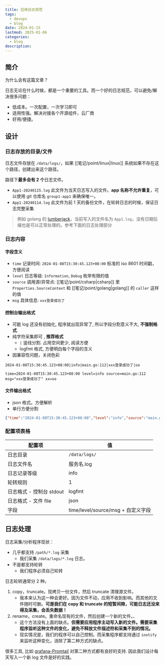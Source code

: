 ```yaml
---
title: 应用日志规范
tags:
  - devops
  - blog
date: 2024-01-15
lastmod: 2025-01-06
categories:
  - blog
description: 
---
```


## 简介

为什么会有这篇文章？

日志无论在什么时候，都是一个重要的工具。而一个好的日志规范，可以避免/解决很多问题：

- 低成本。一次配置，一次学习即可
- 适用性强。解决对接各个开源组件，云厂商
- 好用/便捷。

## 设计

### 日志存放的目录/文件

日志文件存放在 `/data/logs/`，如果 [[笔记/point/linux|linux]] 系统如果不存在这个路径，创建出来这个路径。

路径下**最多会有 2 个**日志文件。

- `App1-20240115.log` 此文件为当天日志写入的文件。**app 名称不允许重复**，可以使用 git 仓库名 `group1-app1` 来确保唯一。
- `App1-20240114.log` 此文件为前 1 天的备份文件，在轮转日志的时候，保证日志完整采集

> 例如 golang 的 [lumberjack](https://github.com/natefinch/lumberjack)，当前写入的文件名为 `App1.log`，没有日期后缀也是可以正常处理的。参考下面的日志处理部分

### 日志内容

#### 字段含义

- `time` 记录时间:  `2024-01-08T15:30:45.123+08:00` 标准的 iso 8601 时间戳，方便阅读
- `level` 日志等级: `Information`, `Debug` 枚举有限的值
- `source` 调用源/异常点: [[笔记/point/csharp|csharp]] 里 `Properties.SourceContext` 和 [[笔记/point/golang|golang]] 的 `caller` 这样的值
- `msg` 具体信息: `xxx登录成功了`

#### 控制台输出格式

- 可能 log 还没有初始化, 程序就出现异常了, 所以字段分割意义不大, **不强制格式**.
- 纯字符采集即可 , **推荐格式**
    - `|` 竖线分割. 占用空间更少, 阅读方便
    - logfmt 格式, 方便明白每个字段的含义
- 因兼容性问题，关闭色彩

```shell
2024-01-08T15:30:45.123+08:00|info|main.go:112|xxx登录成功了|oo

time=2024-01-08T15:30:45.123+08:00 level=info source=main.go:112 msg="xxx登录成功了" xx=oo
```

#### 文件输出格式

- json 格式。方便解析
- 单行方便分割

```json
{"time":"2024-01-08T15:30:45.123+08:00","level":"info","source":"main.go:112","message":"xxx登录成功了","xx":"oo"}
```

### 配置项表格

| 配置项                   | 值                                 |
| ------------------------ | ---------------------------------- |
| 日志目录                 | `/data/logs/`                      |
| 日志文件名               | 服务名.log                         |
| 日志记录等级             | info                               |
| 轮转规则                 | 1                                  |
| 日志格式 - 控制台 stdout | logfmt                             |
| 日志格式 - 文件 file     | json                               |
| 字段                     | time/level/source/msg + 自定义字段 |

## 日志处理

日志采集/分析程序现状：

- 几乎都支持 `/path/*.log` 采集
    - 我们采集 `/data/logs/*.log` 日志。
- 不是都支持轮转
    - 我们程序必须自己轮转

日志轮转通常分 2 种。

1. copy，truncate。现拷贝一份文件，然后 truncate 清理源文件。
    - 我本来认为这一种会更好。因为文件不动，应用不收到影响。而其他的文件随时可删。**可是我们在 copy 和 truncate 的短暂间隙，可能日志还没来得及采集，会丢失数据！**
2. rename，create。重命名现有的文件，然后创建一个新的文件。、
    - 这个方法没有上面的缺点。**但需要应用程序主动写入新的文件。需要采集程序监听这种文件的变化，避免不释放文件描述符和采集不到的情况。**
    - 现实情况是，我们的程序可以自己控制。而采集程序都支持通过 `inotify` 来监听这种变化，消除了第二种方式的缺点。

很多工具, 比如 [grafana-Promtail](https://grafana.com/docs/loki/latest/send-data/promtail/logrotation/) 对第二种方式都有良好的支持. 因此我们设计每天写入一个新 log 文件是好的实践。

